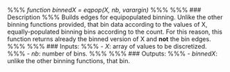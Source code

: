 %%% *function binnedX = eqpop(X, nb, varargin)*
%%%
%%% ### Description
%%% Builds edges for equipopulated binning. Unlike the other binning functions provided, that bin data according to the values of X, equally-populated binning bins according to the count. For this reason, this function returns already the binned version of X and **not** the bin edges.
%%%
%%% ### Inputs:
%%% - *X*: array of values to be discretized.
%%% - *nb*: number of bins.
%%%
%%% ### Outputs:
%%% - *binnedX*: unlike the other binning functions, that bin.
